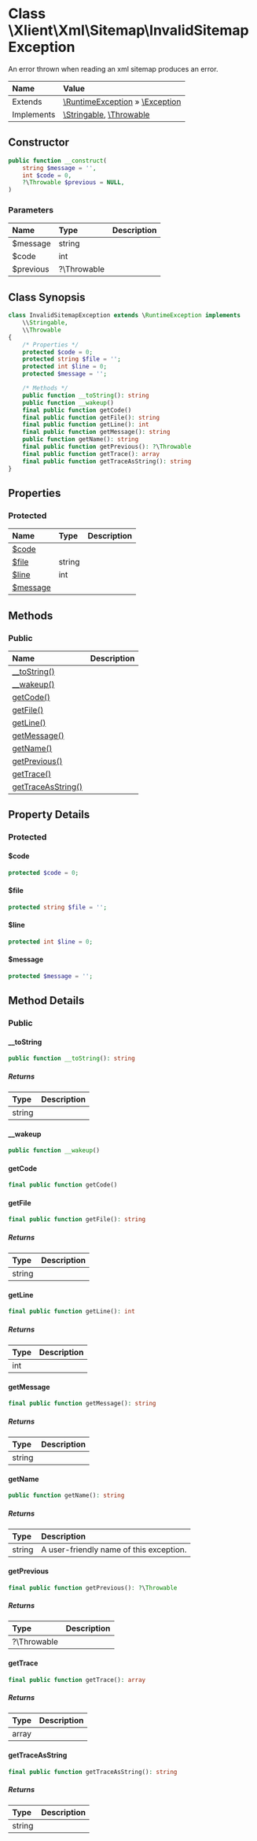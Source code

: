 # Class \Xlient\Xml\Sitemap\InvalidSitemapException

An error thrown when reading an xml sitemap produces an error.

| Name | Value |
| :--- | :--- |
| Extends | [\RuntimeException](https://www.php.net/manual/en/class.runtimeexception.php) » [\Exception](https://www.php.net/manual/en/class.exception.php) |
| Implements | [\Stringable](https://www.php.net/manual/en/class.stringable.php), [\Throwable](https://www.php.net/manual/en/class.throwable.php) |

## Constructor

```php
public function __construct(
    string $message = '',
    int $code = 0,
    ?\Throwable $previous = NULL,
)
```

### Parameters

| Name | Type | Description |
| :--- | :--- | :--- |
| $message | string |  |
| $code | int |  |
| $previous | ?\\Throwable |  |

## Class Synopsis
```php
class InvalidSitemapException extends \RuntimeException implements 
    \\Stringable,
    \\Throwable
{
    /* Properties */
    protected $code = 0;
    protected string $file = '';
    protected int $line = 0;
    protected $message = '';

    /* Methods */
    public function __toString(): string
    public function __wakeup()
    final public function getCode()
    final public function getFile(): string
    final public function getLine(): int
    final public function getMessage(): string
    public function getName(): string
    final public function getPrevious(): ?\Throwable
    final public function getTrace(): array
    final public function getTraceAsString(): string
}
```

## Properties

### Protected

| Name | Type |Description |
| :--- | :--- | :--- |
| [$code](#code) |  |  |
| [$file](#file) | string |  |
| [$line](#line) | int |  |
| [$message](#message) |  |  |

## Methods

### Public

| Name | Description |
| :--- | :--- |
| [\_\_toString()](/docs/xml/sitemap/invalid\-sitemap\-exception/to\-string.md) |  |
| [\_\_wakeup()](/docs/xml/sitemap/invalid\-sitemap\-exception/wakeup.md) |  |
| [getCode()](/docs/xml/sitemap/invalid\-sitemap\-exception/get\-code.md) |  |
| [getFile()](/docs/xml/sitemap/invalid\-sitemap\-exception/get\-file.md) |  |
| [getLine()](/docs/xml/sitemap/invalid\-sitemap\-exception/get\-line.md) |  |
| [getMessage()](/docs/xml/sitemap/invalid\-sitemap\-exception/get\-message.md) |  |
| [getName()](/docs/xml/sitemap/invalid\-sitemap\-exception/get\-name.md) |  |
| [getPrevious()](/docs/xml/sitemap/invalid\-sitemap\-exception/get\-previous.md) |  |
| [getTrace()](/docs/xml/sitemap/invalid\-sitemap\-exception/get\-trace.md) |  |
| [getTraceAsString()](/docs/xml/sitemap/invalid\-sitemap\-exception/get\-trace\-as\-string.md) |  |

## Property Details

### Protected

<a id="code"></a>

#### $code

```php
protected $code = 0;
```

<a id="file"></a>

#### $file

```php
protected string $file = '';
```

<a id="line"></a>

#### $line

```php
protected int $line = 0;
```

<a id="message"></a>

#### $message

```php
protected $message = '';
```

## Method Details

### Public

<a id="to\-string"></a>

#### \_\_toString

```php
public function __toString(): string
```

##### Returns

| Type | Description |
| :--- | :--- |
| string |  |

<a id="wakeup"></a>

#### \_\_wakeup

```php
public function __wakeup()
```

<a id="get\-code"></a>

#### getCode

```php
final public function getCode()
```

<a id="get\-file"></a>

#### getFile

```php
final public function getFile(): string
```

##### Returns

| Type | Description |
| :--- | :--- |
| string |  |

<a id="get\-line"></a>

#### getLine

```php
final public function getLine(): int
```

##### Returns

| Type | Description |
| :--- | :--- |
| int |  |

<a id="get\-message"></a>

#### getMessage

```php
final public function getMessage(): string
```

##### Returns

| Type | Description |
| :--- | :--- |
| string |  |

<a id="get\-name"></a>

#### getName

```php
public function getName(): string
```

##### Returns

| Type | Description |
| :--- | :--- |
| string | A user-friendly name of this exception. |

<a id="get\-previous"></a>

#### getPrevious

```php
final public function getPrevious(): ?\Throwable
```

##### Returns

| Type | Description |
| :--- | :--- |
| ?\\Throwable |  |

<a id="get\-trace"></a>

#### getTrace

```php
final public function getTrace(): array
```

##### Returns

| Type | Description |
| :--- | :--- |
| array |  |

<a id="get\-trace\-as\-string"></a>

#### getTraceAsString

```php
final public function getTraceAsString(): string
```

##### Returns

| Type | Description |
| :--- | :--- |
| string |  |